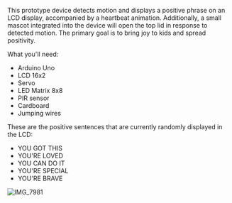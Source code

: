 This prototype device detects motion and displays a positive phrase on an LCD display, accompanied by a heartbeat animation. Additionally, a small mascot integrated into the device will open the top lid in response to detected motion. The primary goal is to bring joy to kids and spread positivity.

What you'll need:
- Arduino Uno
- LCD 16x2
- Servo
- LED Matrix 8x8
- PIR sensor
- Cardboard
- Jumping wires

These are the positive sentences that are currently randomly displayed in the LCD:
- YOU GOT THIS
- YOU'RE LOVED
- YOU CAN DO IT
- YOU'RE SPECIAL
- YOU'RE BRAVE


![IMG_7981](https://github.com/laertjansen/PositivityTotem/assets/34003432/b2c4cf75-bee0-4887-a905-5f4454e87ffa)

